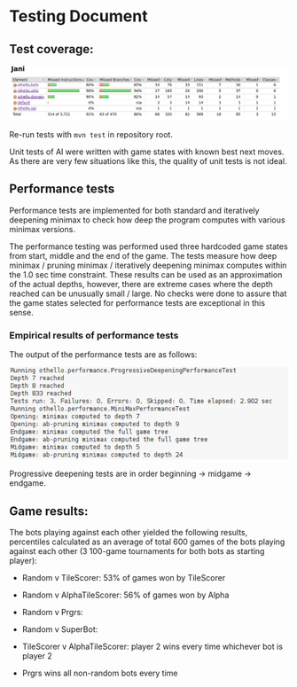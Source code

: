 <!--
tähän viel:
-final test coverage & kirjota vikat testit
-pelitulokset prgrs ja superbot-->

# Testing Document

## Test coverage:
<img src="https://github.com/korolainenriikka/Jani/blob/master/documentation/images/testcoverage_week6.png"/>

Re-run tests with `mvn test` in repository root.

Unit tests of AI were written with game states with known best next moves. As there are very few situations like this, the quality of unit tests is not ideal.

## Performance tests

Performance tests are implemented for both standard and iteratively deepening minimax to check how deep the program computes with various minimax versions.

The performance testing was performed used three hardcoded game states from start, middle and the end of the game. The tests measure how deep minimax / pruning minimax / iteratively deepening minimax computes within the 1.0 sec time constraint. These results can be used as an approximation of the actual depths, however, there are extreme cases where the depth reached can be unusually small / large. No checks were done to assure that the game states selected for performance tests are exceptional in this sense.


### Empirical results of performance tests
The output of the performance tests are as follows:

<img src="https://github.com/korolainenriikka/Jani/blob/master/documentation/images/performanceresults.png"/>

Progressive deepening tests are in order beginning -> midgame -> endgame.

## Game results:

The bots playing against each other yielded the following results, percentiles calculated as an average of total 600 games of the bots playing against each other (3 100-game tournaments for both bots as starting player):

* Random v TileScorer: 53% of games won by TileScorer

* Random v AlphaTileScorer: 56% of games won by Alpha

* Random v Prgrs: 

* Random v SuperBot:

* TileScorer v AlphaTileScorer: player 2 wins every time whichever bot is player 2

* Prgrs wins all non-random bots every time



